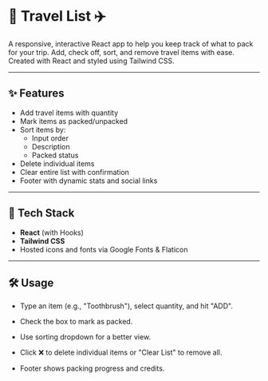 # 🧳 Travel List ✈️

A responsive, interactive React app to help you keep track of what to pack for your trip. Add, check off, sort, and remove travel items with ease. Created with React and styled using Tailwind CSS.

---



## ✨ Features

- Add travel items with quantity
- Mark items as packed/unpacked
- Sort items by:
  - Input order
  - Description
  - Packed status
- Delete individual items
- Clear entire list with confirmation
- Footer with dynamic stats and social links

---

## 🚀 Tech Stack

- **React** (with Hooks)
- **Tailwind CSS**
- Hosted icons and fonts via Google Fonts & Flaticon



---
## 🛠 Usage
- Type an item (e.g., "Toothbrush"), select quantity, and hit "ADD".

- Check the box to mark as packed.

- Use sorting dropdown for a better view.

- Click ❌ to delete individual items or "Clear List" to remove all.

- Footer shows packing progress and credits.


